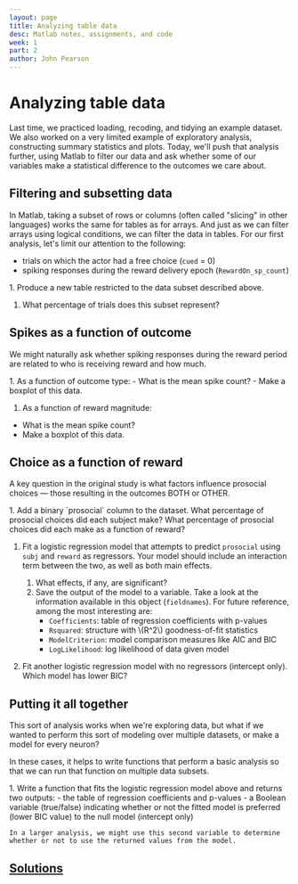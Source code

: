 ```yaml
---
layout: page
title: Analyzing table data
desc: Matlab notes, assignments, and code
week: 1
part: 2
author: John Pearson
---
```

# Analyzing table data

Last time, we practiced loading, recoding, and tidying an example dataset. We also worked on a very limited example of exploratory analysis, constructing summary statistics and plots. Today, we'll push that analysis further, using Matlab to filter our data and ask whether some of our variables make a statistical difference to the outcomes we care about.

## Filtering and subsetting data
In Matlab, taking a subset of rows or columns (often called "slicing" in other languages) works the same for tables as for arrays. And just as we can filter arrays using logical conditions, we can filter the data in tables. For our first analysis, let's limit our attention to the following:

- trials on which the actor had a free choice (`cued` = 0)
- spiking responses during the reward delivery epoch (`RewardOn_sp_count`)

<div class="question" markdown="1">
1. Produce a new table restricted to the data subset described above.

1. What percentage of trials does this subset represent?
</div>

## Spikes as a function of outcome
We might naturally ask whether spiking responses during the reward period are related to who is receiving reward and how much.

<div class="question" markdown="1">
1. As a function of outcome type:
- What is the mean spike count?
- Make a boxplot of this data.

1. As a function of reward magnitude:
- What is the mean spike count?
- Make a boxplot of this data.
</div>

## Choice as a function of reward
A key question in the original study is what factors influence prosocial choices &mdash; those resulting in the outcomes BOTH or OTHER.

<div class="question" markdown="1">
1. Add a binary `prosocial` column to the dataset. What percentage of prosocial choices did each subject make? What percentage of prosocial choices did each make as a function of reward?

1. Fit a logistic regression model that attempts to predict `prosocial` using `subj` and `reward` as regressors. Your model should include an interaction term between the two, as well as both main effects.
    1. What effects, if any, are significant?
    1. Save the output of the model to a variable. Take a look at the information available in this object (`fieldnames`). For future reference, among the most interesting are:
        - `Coefficients`: table of regression coefficients with p-values
        - `Rsquared`: structure with \\(R^2\\) goodness-of-fit statistics
        - `ModelCriterion`: model comparison measures like AIC and BIC
        - `LogLikelihood`: log likelihood of data given model

1. Fit another logistic regression model with no regressors (intercept only). Which model has lower BIC?
</div>


## Putting it all together
This sort of analysis works when we're exploring data, but what if we wanted to perform this sort of modeling over multiple datasets, or make a model for every neuron?

In these cases, it helps to write functions that perform a basic analysis so that we can run that function on multiple data subsets.

<div class="question" markdown="1">
1. Write a function that fits the logistic regression model above and returns two outputs:
    - the table of regression coefficients and p-values
    - a Boolean variable (true/false) indicating whether or not the fitted model is preferred (lower BIC value) to the null model (intercept only)

    In a larger analysis, we might use this second variable to determine whether or not to use the returned values from the model.
</div>

## [Solutions](https://github.com/jmxpearson/matlab-neurobio/blob/master/week1/)
